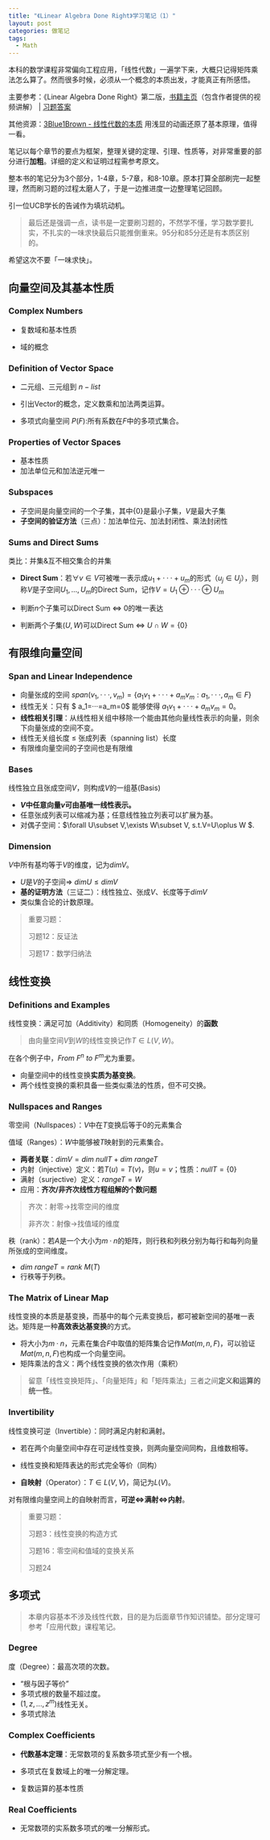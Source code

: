 ```yaml
---
title: "《Linear Algebra Done Right》学习笔记（1）"
layout: post
categories: 做笔记
tags:
  - Math
---
```


<!-- more -->

本科的数学课程非常偏向工程应用，「线性代数」一遍学下来，大概只记得矩阵乘法怎么算了。然而很多时候，必须从一个概念的本质出发，才能真正有所感悟。

主要参考：《Linear Algebra Done Right》第二版，[书籍主页](http://linear.axler.net/index.html)（包含作者提供的视频讲解） | [习题答案](https://mrashidi568blog.files.wordpress.com/2017/01/ladrsm2e.pdf)

其他资源：[3Blue1Brown - 线性代数的本质](https://www.bilibili.com/video/av6731067) 用浅显的动画还原了基本原理，值得一看。

笔记以每个章节的要点为框架，整理关键的定理、引理、性质等，对非常重要的部分进行**加粗**。详细的定义和证明过程需参考原文。

整本书的笔记分为3个部分，1-4章，5-7章，和8-10章。原本打算全部刷完一起整理，然而刷习题的过程太磨人了，于是一边推进度一边整理笔记回顾。

引一位UCB学长的告诫作为填坑动机。

> 最后还是强调一点，读书是一定要刷习题的，不然学不懂，学习数学要扎实，不扎实的一味求快最后只能推倒重来。95分和85分还是有本质区别的。

希望这次不要「一味求快」。

## 向量空间及其基本性质

### Complex Numbers

* 复数域和基本性质

* 域的概念

### Definition of Vector Space

* 二元组、三元组到 $n-list$

* 引出Vector的概念，定义数乘和加法两类运算。

* 多项式向量空间 $P(F):$所有系数在$F$中的多项式集合。

### Properties of Vector Spaces

* 基本性质
* 加法单位元和加法逆元唯一

### Subspaces

* 子空间是向量空间的一个子集，其中$\{0\}$是最小子集，$V$是最大子集
* **子空间的验证方法**（三点）：加法单位元、加法封闭性、乘法封闭性

### Sums and Direct Sums

类比：并集&互不相交集合的并集

* **Direct Sum**：若$\forall v\in V$可被唯一表示成$u_1+···+u_m$的形式（$u_j\in U_j$），则称$V$是子空间$U_1,...,U_m$的Direct Sum，记作$V=U_1\oplus ···\oplus U_m$

* 判断$n$个子集可以Direct Sum $\Leftrightarrow$ $0$的唯一表达
* 判断两个子集($U,W$)可以Direct Sum $\Leftrightarrow$ $U \cap W=\{0\}$

## 有限维向量空间

### Span and Linear Independence

* 向量张成的空间 $span(v_1,···,v_m)=\{a_1v_1+···+a_mv_m:a_1,···,a_m\in F\}$ 
* 线性无关：只有 $ a_1=···=a_m=0$ 能够使得 $a_1v_1+···+a_mv_m=0$。
* **线性相关引理**：从线性相关组中移除一个能由其他向量线性表示的向量，则余下向量张成的空间不变。
* 线性无关组长度 $\leq$ 张成列表（spanning list）长度
* 有限维向量空间的子空间也是有限维

### Bases

线性独立且张成空间$V$，则构成$V$的一组基(Basis)

* **$V$中任意向量$v$可由基唯一线性表示。**
* 任意张成列表可以缩减为基；任意线性独立列表可以扩展为基。
* 对偶子空间：$\forall U\subset V,\exists W\subset V, s.t.V=U\oplus W $.

### Dimension

$V$中所有基均等于$V$的维度，记为$dimV$。

* $U$是$V$的子空间$\Rightarrow$ $dimU\leq dimV$
* **基的证明方法**（三证二）：线性独立、张成$V$、长度等于$dimV$
* 类似集合论的计数原理。

> 重要习题：
>
> 习题12：反证法
>
> 习题17：数学归纳法

## 线性变换

### Definitions and Examples

线性变换：满足可加（Additivity）和同质（Homogeneity）的**函数**

> 由向量空间$V$到$W$的线性变换记作$T\in L(V,W)$。

在各个例子中，$From\ F^n\ to\ F^m$尤为重要。

* 向量空间中的线性变换**实质为基变换**。
* 两个线性变换的乘积具备一些类似乘法的性质，但不可交换。

### Nullspaces and Ranges

零空间（Nullspaces）：$V$中在$T$变换后等于$0$的元素集合

值域（Ranges）：$W$中能够被$T$映射到的元素集合。

* **两者关联**：$dimV = dim\ nullT+dim\ rangeT$
* 内射（injective）定义：若$T(u)=T(v)$，则$u=v$；性质：$nullT=\{0\}$
* 满射（surjective）定义：$rangeT=W$
* 应用：**齐次/非齐次线性方程组解的个数问题**

> 齐次：射零->找零空间的维度
>
> 非齐次：射像->找值域的维度

秩（rank）：若$A$是一个大小为$m·n$的矩阵，则行秩和列秩分别为每行和每列向量所张成的空间维度。

* $dim\ rangeT=rank\ M(T)$ 
* 行秩等于列秩。

### The Matrix of Linear Map

线性变换的本质是基变换，而基中的每个元素变换后，都可被新空间的基唯一表达。矩阵是一种**高效表达基变换**的方式。

* 将大小为$m·n$，元素在集合$F$中取值的矩阵集合记作$Mat(m,n,F)$，可以验证$Mat(m,n,F)$也构成一个向量空间。
* 矩阵乘法的含义：两个线性变换的依次作用（乘积）

> 留意「线性变换矩阵」、「向量矩阵」和「矩阵乘法」三者之间**定义和运算的统一性**。

### Invertibility

线性变换可逆（Invertible）：同时满足内射和满射。

* 若在两个向量空间中存在可逆线性变换，则两向量空间同构，且维数相等。

* 线性变换和矩阵表达的形式完全等价（同构）
* **自映射**（Operator）：$T\in L(V,V)$，简记为$L(V)$。

对有限维向量空间上的自映射而言，**可逆$\Leftrightarrow$满射$\Leftrightarrow$内射**。

> 重要习题：
>
> 习题3：线性变换的构造方式
>
> 习题16：零空间和值域的变换关系
>
> 习题24

## 多项式

> 本章内容基本不涉及线性代数，目的是为后面章节作知识铺垫。部分定理可参考「应用代数」课程笔记。

### Degree

度（Degree）：最高次项的次数。

* “根与因子等价”
* 多项式根的数量不超过度。
* $(1,z,...,z^m)$线性无关。
* 多项式除法

### Complex Coefficients

* **代数基本定理**：无常数项的复系数多项式至少有一个根。

* 多项式在复数域上的唯一分解定理。
* 复数运算的基本性质

### Real Coefficients

* 无常数项的实系数多项式的唯一分解形式。